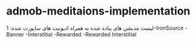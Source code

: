 # admob-meditaions-implementation
لیست مدیشن های پیاده شده به همراه ادیونیت های ساپورت شده:
1-IronSource
  -Banner
  -Interstitial
  -Rewarded
  -Rewarded Interstitial
